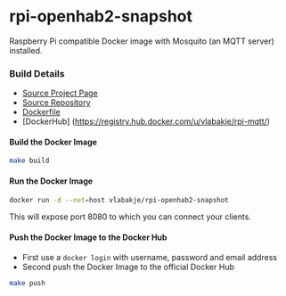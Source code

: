 # rpi-openhab2-snapshot

Raspberry Pi compatible Docker image with Mosquito (an MQTT server) installed.

### Build Details
- [Source Project Page](https://github.com/vlabakje)
- [Source Repository](https://github.com/vlabakje/rpi-mqtt)
- [Dockerfile](https://github.com/vlabakje/rpi-mqtt/blob/master/Dockerfile)
- [DockerHub] (https://registry.hub.docker.com/u/vlabakje/rpi-mqtt/)


#### Build the Docker Image
```bash
make build
```

#### Run the Docker Image
```bash
docker run -d --net=host vlabakje/rpi-openhab2-snapshot
```
This will expose port 8080 to which you can connect your clients.

#### Push the Docker Image to the Docker Hub
* First use a `docker login` with username, password and email address
* Second push the Docker Image to the official Docker Hub

```bash
make push
```


